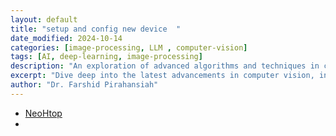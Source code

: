 ```yaml
---
layout: default
title: "setup and config new device  "
date_modified: 2024-10-14
categories: [image-processing, LLM , computer-vision]
tags: [AI, deep-learning, image-processing]
description: "An exploration of advanced algorithms and techniques in computer vision, ML, DL, LLM, LLMOPs, DevOps."
excerpt: "Dive deep into the latest advancements in computer vision, including deep learning methodologies and real-time image processing."
author: "Dr. Farshid Pirahansiah"
---
```


- [NeoHtop](https://github.com/Abdenasser/neohtop)
- 
